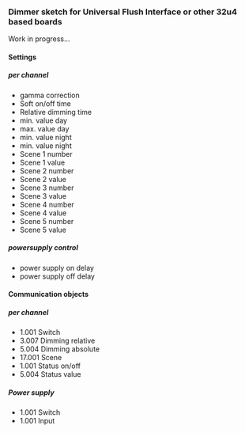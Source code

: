 ### Dimmer sketch for Universal Flush Interface or other 32u4 based boards

Work in progress...

#### Settings
##### per channel
- gamma correction
- Soft on/off time
- Relative dimming time
- min. value day
- max. value day
- min. value night
- min. value night
- Scene 1 number
- Scene 1 value
- Scene 2 number
- Scene 2 value
- Scene 3 number
- Scene 3 value
- Scene 4 number
- Scene 4 value
- Scene 5 number
- Scene 5 value

##### powersupply control
- power supply on delay
- power supply off delay


#### Communication objects
##### per channel
- 1.001 Switch 
- 3.007 Dimming relative
- 5.004 Dimming absolute
- 17.001 Scene
- 1.001 Status on/off
- 5.004 Status value

##### Power supply
- 1.001 Switch
- 1.001 Input